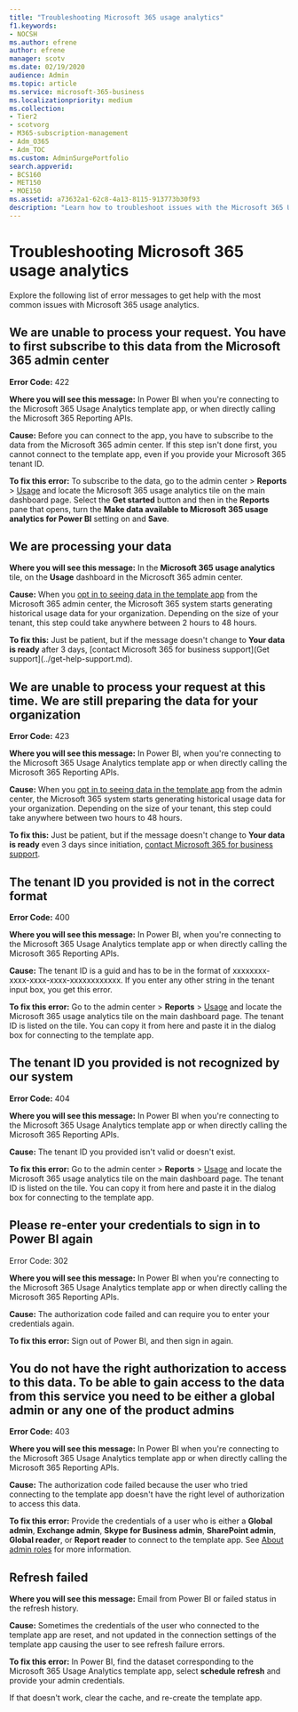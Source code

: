 ```yaml
---
title: "Troubleshooting Microsoft 365 usage analytics"
f1.keywords:
- NOCSH
ms.author: efrene
author: efrene
manager: scotv
ms.date: 02/19/2020
audience: Admin
ms.topic: article
ms.service: microsoft-365-business
ms.localizationpriority: medium
ms.collection: 
- Tier2
- scotvorg
- M365-subscription-management 
- Adm_O365
- Adm_TOC
ms.custom: AdminSurgePortfolio
search.appverid:
- BCS160
- MET150
- MOE150
ms.assetid: a73632a1-62c8-4a13-8115-913773b30f93
description: "Learn how to troubleshoot issues with the Microsoft 365 Usage Analytics template app."
---
```


# Troubleshooting Microsoft 365 usage analytics

Explore the following list of error messages to get help with the most common issues with Microsoft 365 usage analytics.
  
    
## We are unable to process your request. You have to first subscribe to this data from the Microsoft 365 admin center

 **Error Code:** 422 
  
 **Where you will see this message:** In Power BI when you're connecting to the Microsoft 365 Usage Analytics template app, or when directly calling the Microsoft 365 Reporting APIs. 
  
 **Cause:** Before you can connect to the app, you have to subscribe to the data from the Microsoft 365 admin center. If this step isn't done first, you cannot connect to the template app, even if you provide your Microsoft 365 tenant ID. 
  
 **To fix this error:** To subscribe to the data, go to the admin center \> **Reports** \> <a href="https://go.microsoft.com/fwlink/p/?linkid=2074756" target="_blank">Usage</a> and locate the Microsoft 365 usage analytics tile on the main dashboard page. Select the **Get started** button and then in the **Reports** pane that opens, turn the **Make data available to Microsoft 365 usage analytics for Power BI** setting on and **Save**.
  
## We are processing your data

 **Where you will see this message:** In the **Microsoft 365 usage analytics** tile, on the **Usage** dashboard in the Microsoft 365 admin center. 
  
 **Cause:** When you [opt in to seeing data in the template app](enable-usage-analytics.md) from the Microsoft 365 admin center, the Microsoft 365 system starts generating historical usage data for your organization. Depending on the size of your tenant, this step could take anywhere between 2 hours to 48 hours. 
  
 **To fix this:** Just be patient, but if the message doesn't change to **Your data is ready** after 3 days, [contact Microsoft 365 for business support](Get support](../get-help-support.md).
  
## We are unable to process your request at this time. We are still preparing the data for your organization

 **Error Code:** 423 
  
 **Where you will see this message:** In Power BI, when you're connecting to the Microsoft 365 Usage Analytics template app or when directly calling the Microsoft 365 Reporting APIs. 
  
 **Cause:** When you [opt in to seeing data in the template app](enable-usage-analytics.md) from the admin center, the Microsoft 365 system starts generating historical usage data for your organization. Depending on the size of your tenant, this step could take anywhere between two hours to 48 hours. 
  
 **To fix this:** Just be patient, but if the message doesn't change to **Your data is ready** even 3 days since initiation, [contact Microsoft 365 for business support](../../business-video/get-help-support.md).
  
## The tenant ID you provided is not in the correct format

 **Error Code:** 400 
  
 **Where you will see this message:** In Power BI, when you're connecting to the Microsoft 365 Usage Analytics template app or when directly calling the Microsoft 365 Reporting APIs. 
  
 **Cause:** The tenant ID is a guid and has to be in the format of xxxxxxxx-xxxx-xxxx-xxxx-xxxxxxxxxxxx. If you enter any other string in the tenant input box, you get this error. 
  
 **To fix this error:** Go to the admin center \> **Reports** \> <a href="https://go.microsoft.com/fwlink/p/?linkid=2074756" target="_blank">Usage</a> and locate the Microsoft 365 usage analytics tile on the main dashboard page. The tenant ID is listed on the tile. You can copy it from here and paste it in the dialog box for connecting to the template app. 
  
## The tenant ID you provided is not recognized by our system

 **Error Code:** 404 
  
 **Where you will see this message:** In Power BI when you're connecting to the Microsoft 365 Usage Analytics template app or when directly calling the Microsoft 365 Reporting APIs. 
  
 **Cause:** The tenant ID you provided isn't valid or doesn't exist. 
  
 **To fix this error:** Go to the admin center \> **Reports** \> <a href="https://go.microsoft.com/fwlink/p/?linkid=2074756" target="_blank">Usage</a> and locate the Microsoft 365 usage analytics tile on the main dashboard page. The tenant ID is listed on the tile. You can copy it from here and paste it in the dialog box for connecting to the template app. 
  
## Please re-enter your credentials to sign in to Power BI again

Error Code: 302
  
 **Where you will see this message:** In Power BI when you're connecting to the Microsoft 365 Usage Analytics template app or when directly calling the Microsoft 365 Reporting APIs. 
  
 **Cause:** The authorization code failed and can require you to enter your credentials again. 
  
 **To fix this error:** Sign out of Power BI, and then sign in again. 
  
## You do not have the right authorization to access to this data. To be able to gain access to the data from this service you need to be either a global admin or any one of the product admins

 **Error Code:** 403 
  
 **Where you will see this message:** In Power BI when you're connecting to the Microsoft 365 Usage Analytics template app or when directly calling the Microsoft 365 Reporting APIs. 
  
 **Cause:** The authorization code failed because the user who tried connecting to the template app doesn't have the right level of authorization to access this data. 
  
 **To fix this error:** Provide the credentials of a user who is either a **Global admin**, **Exchange admin**, **Skype for Business admin**, **SharePoint admin**, **Global reader**, or **Report reader** to connect to the template app. See [About admin roles](../add-users/about-admin-roles.md) for more information. 
  
## Refresh failed

 **Where you will see this message:** Email from Power BI or failed status in the refresh history. 
  
 **Cause:** Sometimes the credentials of the user who connected to the template app are reset, and not updated in the connection settings of the template app causing the user to see refresh failure errors. 
  
 **To fix this error:** In Power BI, find the dataset corresponding to the Microsoft 365 Usage Analytics template app, select **schedule refresh** and provide your admin credentials. 
  
If that doesn't work, clear the cache, and re-create the template app.
  
  
